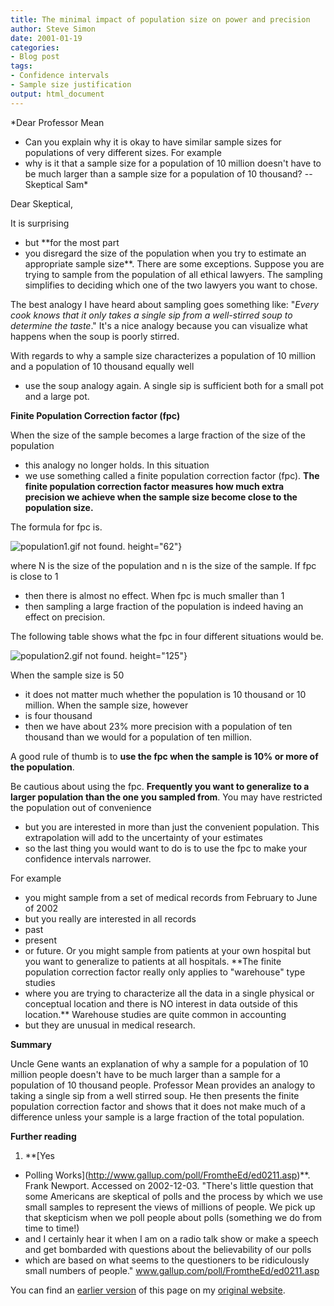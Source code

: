 ```yaml
---
title: The minimal impact of population size on power and precision
author: Steve Simon
date: 2001-01-19
categories:
- Blog post
tags:
- Confidence intervals
- Sample size justification
output: html_document
---
```

*Dear Professor Mean
- Can you explain why it is okay to have similar
sample sizes for populations of very different sizes. For example
- why
is it that a sample size for a population of 10 million doesn't have to
be much larger than a sample size for a population of 10 thousand? --
Skeptical Sam*

<!---More--->

Dear Skeptical,

It is surprising
- but **for the most part
- you disregard the size of
the population when you try to estimate an appropriate sample size**.
There are some exceptions. Suppose you are trying to sample from the
population of all ethical lawyers. The sampling simplifies to deciding
which one of the two lawyers you want to chose.

The best analogy I have heard about sampling goes something like:
"*Every cook knows that it only takes a single sip from a
well-stirred soup to determine the taste*." It's a nice analogy
because you can visualize what happens when the soup is poorly
stirred.

With regards to why a sample size characterizes a population of 10
million and a population of 10 thousand equally well
- use the soup
analogy again. A single sip is sufficient both for a small pot and a
large pot.

**Finite Population Correction factor (fpc)**

When the size of the sample becomes a large fraction of the size of
the population
- this analogy no longer holds. In this situation
- we
use something called a finite population correction factor (fpc).
**The finite population correction factor measures how much extra
precision we achieve when the sample size become close to the
population size.**

The formula for fpc is.

![population1.gif not found.](http://www.pmean.com/images/01/population01.png)
height="62"}

where N is the size of the population and n is the size of the sample.
If fpc is close to 1
- then there is almost no effect. When fpc is much
smaller than 1
- then sampling a large fraction of the population is
indeed having an effect on precision.

The following table shows what the fpc in four different situations
would be.

![population2.gif not found.](http://www.pmean.com/images/01/population02.png)
height="125"}

When the sample size is 50
- it does not matter much whether the
population is 10 thousand or 10 million. When the sample size,
however
- is four thousand
- then we have about 23% more precision with
a population of ten thousand than we would for a population of ten
million.

A good rule of thumb is to **use the fpc when the sample is 10% or
more of the population**.

Be cautious about using the fpc. **Frequently you want to generalize
to a larger population than the one you sampled from**. You may have
restricted the population out of convenience
- but you are interested
in more than just the convenient population. This extrapolation will
add to the uncertainty of your estimates
- so the last thing you would
want to do is to use the fpc to make your confidence intervals
narrower.

For example
- you might sample from a set of medical records from
February to June of 2002
- but you really are interested in all
records
- past
- present
- or future. Or you might sample from patients
at your own hospital but you want to generalize to patients at all
hospitals. **The finite population correction factor really only
applies to "warehouse" type studies
- where you are trying to
characterize all the data in a single physical or conceptual location
and there is NO interest in data outside of this location.** Warehouse
studies are quite common in accounting
- but they are unusual in
medical research.

**Summary**

Uncle Gene wants an explanation of why a sample for a population of 10
million people doesn't have to be much larger than a sample for a
population of 10 thousand people. Professor Mean provides an analogy
to taking a single sip from a well stirred soup. He then presents the
finite population correction factor and shows that it does not make
much of a difference unless your sample is a large fraction of the
total population.

**Further reading**

1.  **[Yes
- Polling
    Works](http://www.gallup.com/poll/FromtheEd/ed0211.asp)**. Frank
    Newport. Accessed on 2002-12-03. "There's little question that
    some Americans are skeptical of polls and the process by which we
    use small samples to represent the views of millions of people. We
    pick up that skepticism when we poll people about polls (something
    we do from time to time!)
- and I certainly hear it when I am on a
    radio talk show or make a speech and get bombarded with questions
    about the believability of our polls
- which are based on what seems
    to the questioners to be ridiculously small numbers of people."
    www.gallup.com/poll/FromtheEd/ed0211.asp

You can find an [earlier version](http://www.pmean.com/01/population.html) of this page on my [original website](http://www.pmean.com/original_site.html).
